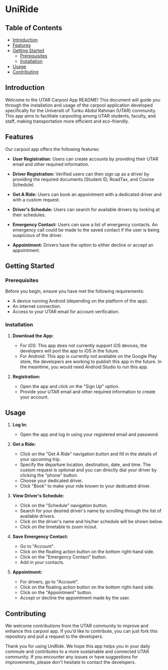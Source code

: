 # UniRide

## Table of Contents

- [Introduction](#introduction)
- [Features](#features)
- [Getting Started](#getting-started)
  - [Prerequisites](#prerequisites)
  - [Installation](#installation)
- [Usage](#usage)
- [Contributing](#contributing)

<a name="introduction"></a>
## Introduction

Welcome to the UTAR Carpool App README! This document will guide you through the installation and usage of the carpool application developed specifically for the Universiti of Tunku Abdul Rahman (UTAR) community. This app aims to facilitate carpooling among UTAR students, faculty, and staff, making transportation more efficient and eco-friendly.

<a name="features"></a>
## Features

Our carpool app offers the following features:

- **User Registration:** Users can create accounts by providing their UTAR email and other required information.

- **Driver Registration:** Verified users can then sign up as a driver by providing the required documents (Student ID, RoadTax, and Course Schedule)

- **Get A Ride:** Users can book an appointment with a dedicated driver and with a custom request.

- **Driver's Schedule:** Users can search for available drivers by looking at their schedules.

- **Emergency Contact:** Users can save a list of emergency contacts. An emergency call could be made to the saved contact if the user is being suspicious of the driver.

- **Appointment:** Drivers have the option to either decline or accept an appointment.

## Getting Started

### Prerequisites

Before you begin, ensure you have met the following requirements:

- A device running Android (depending on the platform of the app).
- An internet connection.
- Access to your UTAR email for account verification.

### Installation

1. **Download the App:**

   - For iOS: This app does not currently support iOS devices, the developers will port the app to iOS in the future. 
   - For Android: This app is currently not available on the Google Play store, the developers are working to publish this app in the future. In the meantime, you would need Android Studio to run this app.

2. **Registration:**

   - Open the app and click on the "Sign Up" option.
   - Provide your UTAR email and other required information to create your account.

## Usage

1. **Log In:**

   - Open the app and log in using your registered email and password.

2. **Get a Ride:**

   - Click on the "Get A Ride" navigation button and fill in the details of your upcoming trip.
   - Specify the departure location, destination, date, and time. The custom request is optional and you can directly dial your driver by clicking the "phone" button.
   - Choose your dedicated driver.
   - Click "Book" to make your ride known to your dedicated driver. 

3. **View Driver's Schedule:**

   - Click on the "Schedule" navigation button.
   - Search for your desired driver's name by scrolling through the list of available drivers. 
   - Click on the driver's name and his/her schedule will be shown below.
   - Click on the timetable to zoom in/out.

4. **Save Emergency Contact:**

   - Go to "Account".
   - Click on the floating action button on the bottom right-hand side.
   - Click on the "Emergency Contact" button.
   - Add in your contacts. 

5. **Appointment:**

   - For drivers, go to "Account".
   - Click on the floating action button on the bottom right-hand side.
   - Click on the "Appointment" button.
   - Accept or decline the appointment made by the user. 

## Contributing

We welcome contributions from the UTAR community to improve and enhance this carpool app. If you'd like to contribute, you can just fork this repository and pull a request to the developers.


Thank you for using UniRide. We hope this app helps you in your daily commute and contributes to a more sustainable and connected UTAR community. If you encounter any issues or have suggestions for improvements, please don't hesitate to contact the developers.
